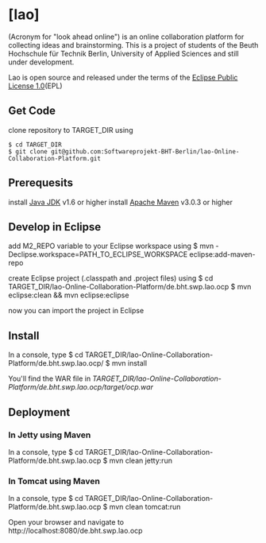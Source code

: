 [lao]
=====

(Acronym for "look ahead online") is an online collaboration platform for collecting ideas and brainstorming. This is a project of
students of the Beuth Hochschule für Technik Berlin, University of Applied Sciences and still under development.

Lao is open source and released under the terms of the [Eclipse Public License 1.0](http://www.eclipse.org/legal/epl-v10.html)(EPL)

Get Code
--------
clone repository to TARGET_DIR using 

    $ cd TARGET_DIR
    $ git clone git@github.com:Softwareprojekt-BHT-Berlin/lao-Online-Collaboration-Platform.git

Prerequesits
------------
install [Java JDK](http://www.oracle.com/technetwork/java/javase/downloads/index.html) v1.6 or higher
install [Apache Maven](http://maven.apache.org/download.html) v3.0.3 or higher

Develop in Eclipse
------------------
add M2_REPO variable to your Eclipse workspace using 
    $ mvn -Declipse.workspace=PATH_TO_ECLIPSE_WORKSPACE eclipse:add-maven-repo

create Eclipse project (.classpath and .project files) using 
    $ cd TARGET_DIR/lao-Online-Collaboration-Platform/de.bht.swp.lao.ocp
    $ mvn eclipse:clean && mvn eclipse:eclipse

now you can import the project in Eclipse

Install
-------
In a console, type 
    $ cd TARGET_DIR/lao-Online-Collaboration-Platform/de.bht.swp.lao.ocp/
    $ mvn install

You'll find the WAR file in _TARGET_DIR/lao-Online-Collaboration-Platform/de.bht.swp.lao.ocp/target/ocp.war_

Deployment
----------

### In Jetty using Maven ###
In a console, type
    $ cd TARGET_DIR/lao-Online-Collaboration-Platform/de.bht.swp.lao.ocp
    $ mvn clean jetty:run

### In Tomcat using Maven ###
In a console, type
    $ cd TARGET_DIR/lao-Online-Collaboration-Platform/de.bht.swp.lao.ocp
    $ mvn clean tomcat:run

Open your browser and navigate to http://localhost:8080/de.bht.swp.lao.ocp
